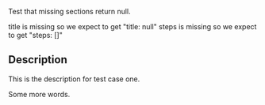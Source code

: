 Test that missing sections return null.

title is missing so we expect to get "title: null"
steps is missing so we expect to get "steps: []"

## Description

This is the description for test case one.

Some more words.
